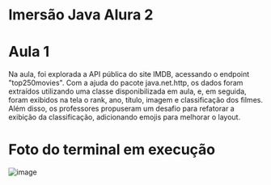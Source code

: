 # Imersão Java Alura 2

# Aula 1 

Na aula, foi explorada a API pública do site IMDB, acessando o endpoint "top250movies". Com a ajuda do pacote java.net.http, os dados foram extraídos utilizando uma classe disponibilizada em aula, e, em seguida, foram exibidos na tela o rank, ano, título, imagem e classificação dos filmes. 
Além disso, os professores propuseram um desafio para refatorar a exibição da classificação, adicionando emojis para melhorar o layout.

# Foto do terminal em execução

![image](https://user-images.githubusercontent.com/75283897/228063367-63687c27-e6ef-41e6-bb11-eb44b3ecc344.png)

